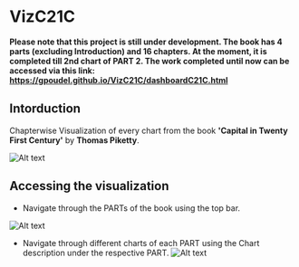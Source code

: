 # VizC21C
**Please note that this project is still under development. The book has 4 parts (excluding Introduction) and 16 chapters. At the moment, it is completed till 2nd chart of PART 2. The work completed until now can be accessed via this link: https://gpoudel.github.io/VizC21C/dashboardC21C.html**


## Intorduction
Chapterwise Visualization of every chart from the book **'Capital in Twenty First Century'** by **Thomas Piketty**.

![Alt text](https://gpoudel.github.io/VizC21C/cover.jpg "Capital in Twenty First Century by Thomas Piketty")




## Accessing the visualization

* Navigate through the PARTs of the book using the top bar.

![Alt text](https://gpoudel.github.io/VizC21C/Chapters.PNG "Capital in Twenty First Century by Thomas Piketty")


* Navigate through different charts of each PART using the Chart description under the respective PART.
![Alt text](https://gpoudel.github.io/VizC21C/ChartsPerChapter.PNG "Capital in Twenty First Century by Thomas Piketty")
